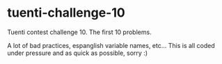 # tuenti-challenge-10
Tuenti contest challenge 10. The first 10 problems.

A lot of bad practices, espanglish variable names, etc... This is all coded under pressure and as quick as possible, sorry :)
